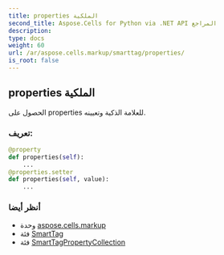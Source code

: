 ```yaml
---
title: properties الملكية
second_title: Aspose.Cells for Python via .NET API المراجع
description:
type: docs
weight: 60
url: /ar/aspose.cells.markup/smarttag/properties/
is_root: false
---
```

##  properties الملكية

الحصول على properties للعلامة الذكية وتعيينه.
###  تعريف:
```python
@property
def properties(self):
    ...
@properties.setter
def properties(self, value):
    ...
```

###  أنظر أيضا
* وحدة [aspose.cells.markup](../../)
* فئة [SmartTag](/cells/python-net/ar/aspose.cells.markup/smarttag)
* فئة [SmartTagPropertyCollection](/cells/python-net/ar/aspose.cells.markup/smarttagpropertycollection)
